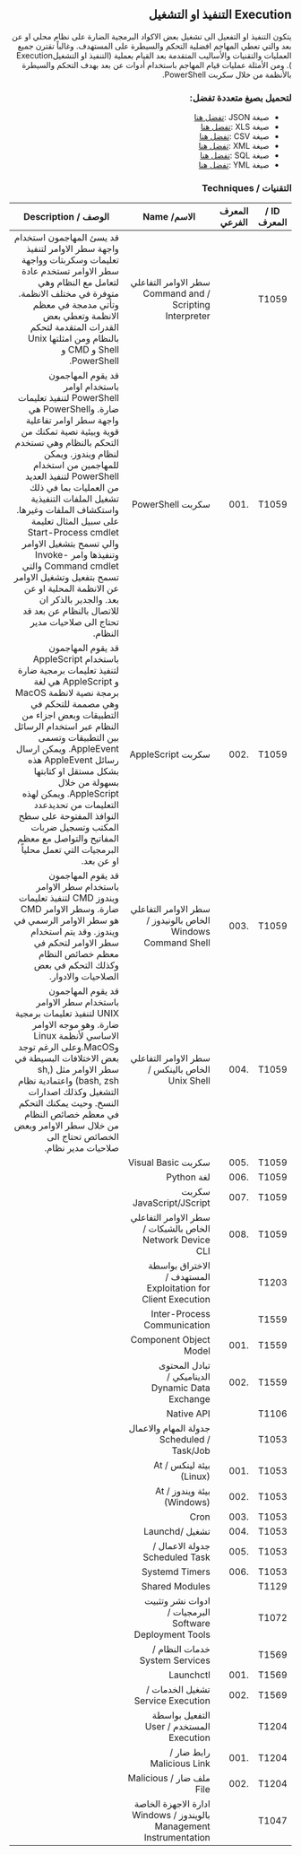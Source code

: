 <div dir="rtl" align='right'>

## Execution التنفيذ او التشغيل

يتكون التنفيذ او التفعيل الى تشغيل بعض الاكواد البرمجية الضارة على نظام محلي او عن بعد والتي تعطي المهاجم افضلية التحكم والسيطرة على المستهدف. وغالباً تقترن جميع العمليات والتقنيات والأساليب المتقدمة بعد القيام بعملية (التنفيذ او التشغيلExecution ). ومن الأمثلة عمليات قيام المهاجم باستخدام أدوات عن بعد بهدف التحكم والسيطرة بالأنظمة من خلال سكربت PowerShell.

### لتحميل بصيغ متعددة تفضل:
- صيغة JSON :[تفضل هنا]() 
- صيغة XLS :[تفضل هنا](/)
- صيغة CSV :[تفضل هنا](/) 
- صيغة XML :[تفضل هنا]()
- صيغة SQL :[تفضل هنا]()
- صيغة YML :[تفضل هنا]() 

### التقنيات / Techniques
| ID / المعرف | المعرف الفرعي | الاسم/ Name                                                          | الوصف / Description                                                                                                                                                                                                                                                                                                                                                                                                                                                                                                                                      |
|-------------|---------------|----------------------------------------------------------------------|----------------------------------------------------------------------------------------------------------------------------------------------------------------------------------------------------------------------------------------------------------------------------------------------------------------------------------------------------------------------------------------------------------------------------------------------------------------------------------------------------------------------------------------------------------|
| T1059       |               | سطر الاوامر التفاعلي / Command and Scripting Interpreter             | قد يسئ المهاجمون استخدام واجهة سطر الاوامر لتنفيذ تعليمات وسكربتات وواجهة سطر الاوامر تستخدم عادة لتعامل مع النظام وهي متوفرة في مختلف الانظمة. وتأتي مدمجة في معظم الانظمة وتعطي بعض القدرات المتقدمة لتحكم بالنظام ومن امثلتها Unix Shell و CMD و PowerShell.                                                                                                                                                                                                                                                                                          |
| T1059       | .001          | سكربت PowerShell                                                     | قد يقوم المهاجمون باستخدام اوامر PowerShell لتنفيذ تعليمات ضارة. وPowerShell هي واجهة سطر اوامر تفاعلية قوية وبيئية نصية تمكنك من التحكم بالنظام وهي تستخدم لنظام ويندوز. ويمكن للمهاجمين من استخدام PowerShell لتنفيذ العديد من العمليات بما في ذلك تشغيل الملفات التنفيذية واستكشاف الملفات وغيرها. على سبيل المثال تعليمة Start-Process cmdlet والي تسمح بتشغيل الاوامر وتنفيذها وامر Invoke-Command cmdlet والتي تسمح بتفعيل وتشغيل الاوامر عن الانظمة المحلية او عن بعد. والجدير بالذكر ان للاتصال بالنظام عن بعد قد تحتاج الى صلاحيات مدير النظام. |
| T1059       | .002          | سكربت AppleScript                                                    | قد يقوم المهاجمون باستخدام AppleScript لتنفيذ تعليمات برمجية ضارة و AppleScript هي لغة برمجة نصية لانظمة MacOS وهي مصممة للتحكم في التطبيقات وبعض اجزاء من النظام عبر استخدام الرسائل بين التطبيقات وتسمى AppleEvent. ويمكن ارسال رسائل AppleEvent هذه بشكل مستقل او كتابتها بسهولة من خلال AppleScript. ويمكن لهذه التعليمات من تحديدعدد النوافذ المفتوحة على سطح المكتب وتسجيل ضربات المفاتيح والتواصل مع معظم البرمجيات التي تعمل محلياً او عن بعد.                                                                                                   |
| T1059       | .003          | سطر الاوامر التفاعلي الخاص بالونيدوز / Windows Command Shell         | قد يقوم المهاجمون باستخدام سطر الاوامر ويندوز CMD لتنفيذ تعليمات ضارة. وسطر الاوامر CMD هو سطر الاوامر الرسمي في ويندوز. وقد يتم استخدام سطر الاوامر لتحكم في معظم خصائص النظام وكذلك التحكم في بعض الصلاحيات والادوار.                                                                                                                                                                                                                                                                                                                                  |
| T1059       | .004          | سطر الاوامر التفاعلي الخاص بالينكس / Unix Shell                      | قد يقوم المهاجمون باستخدام سطر الاوامر UNIX لتنفيذ تعليمات برمجية ضارة. وهو موجه الاوامر الاساسي لأنظمة Linux وMacOS.وعلى الرغم توجد بعض الاختلافات البسيطة في سطر الاوامر مثل (sh, bash, zsh) واعتمادية نظام التشغيل وكذلك اصدارات النسخ. وحيث يمكنك التحكم في معظم خصائص النظام من خلال سطر الاوامر وبعض الخصائص تحتاج الى صلاحيات مدير نظام.                                                                                                                                                                                                          |
| T1059       | .005          | سكربت Visual Basic                                                   |                                                                                                                                                                                                                                                                                                                                                                                                                                                                                                                                                          |
| T1059       | .006          | لغة Python                                                           |                                                                                                                                                                                                                                                                                                                                                                                                                                                                                                                                                          |
| T1059       | .007          | سكربت JavaScript/JScript                                             |                                                                                                                                                                                                                                                                                                                                                                                                                                                                                                                                                          |
| T1059       | .008          | سطر الاوامر التفاعلي الخاص بالشبكات / Network Device CLI             |                                                                                                                                                                                                                                                                                                                                                                                                                                                                                                                                                          |
| T1203       |               | الاختراق بواسطة المستهدف / Exploitation for Client Execution         |                                                                                                                                                                                                                                                                                                                                                                                                                                                                                                                                                          |
| T1559       |               | Inter-Process Communication                                          |                                                                                                                                                                                                                                                                                                                                                                                                                                                                                                                                                          |
| T1559       | .001          | Component Object Model                                               |                                                                                                                                                                                                                                                                                                                                                                                                                                                                                                                                                          |
| T1559       | .002          | تبادل المحتوى الديناميكي / Dynamic Data Exchange                     |                                                                                                                                                                                                                                                                                                                                                                                                                                                                                                                                                          |
| T1106       |               | Native API                                                           |                                                                                                                                                                                                                                                                                                                                                                                                                                                                                                                                                          |
| T1053       |               | جدولة المهام والاعمال / Scheduled Task/Job                           |                                                                                                                                                                                                                                                                                                                                                                                                                                                                                                                                                          |
| T1053       | .001          | بيئة لينكس / At (Linux)                                              |                                                                                                                                                                                                                                                                                                                                                                                                                                                                                                                                                          |
| T1053       | .002          | بيئة ويندوز / At (Windows)                                           |                                                                                                                                                                                                                                                                                                                                                                                                                                                                                                                                                          |
| T1053       | .003          | Cron                                                                 |                                                                                                                                                                                                                                                                                                                                                                                                                                                                                                                                                          |
| T1053       | .004          | تشغيل /Launchd                                                       |                                                                                                                                                                                                                                                                                                                                                                                                                                                                                                                                                          |
| T1053       | .005          | جدولة الاعمال / Scheduled Task                                       |                                                                                                                                                                                                                                                                                                                                                                                                                                                                                                                                                          |
| T1053       | .006          | Systemd Timers                                                       |                                                                                                                                                                                                                                                                                                                                                                                                                                                                                                                                                          |
| T1129       |               | Shared Modules                                                       |                                                                                                                                                                                                                                                                                                                                                                                                                                                                                                                                                          |
| T1072       |               | ادوات نشر وتثبيت البرمجيات / Software Deployment Tools               |                                                                                                                                                                                                                                                                                                                                                                                                                                                                                                                                                          |
| T1569       |               | خدمات النظام / System Services                                       |                                                                                                                                                                                                                                                                                                                                                                                                                                                                                                                                                          |
| T1569       | .001          | Launchctl                                                            |                                                                                                                                                                                                                                                                                                                                                                                                                                                                                                                                                          |
| T1569       | .002          | تشغيل الخدمات / Service Execution                                    |                                                                                                                                                                                                                                                                                                                                                                                                                                                                                                                                                          |
| T1204       |               | التفعيل بواسطة المستخدم / User Execution                             |                                                                                                                                                                                                                                                                                                                                                                                                                                                                                                                                                          |
| T1204       | .001          | رابط ضار / Malicious Link                                            |                                                                                                                                                                                                                                                                                                                                                                                                                                                                                                                                                          |
| T1204       | .002          | ملف ضار / Malicious File                                             |                                                                                                                                                                                                                                                                                                                                                                                                                                                                                                                                                          |
| T1047       |               | ادارة الاجهزة الخاصة بالويندوز /  Windows Management Instrumentation |                                                                                                                                                                                                                                                                                                                                                                                                                                                                                                                                                          |




</div>


